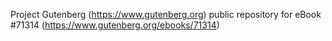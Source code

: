 Project Gutenberg (https://www.gutenberg.org) public repository for
eBook #71314 (https://www.gutenberg.org/ebooks/71314)
